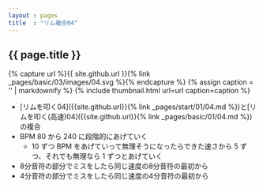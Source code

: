 ```yaml
---
layout : pages
title  : "リム複合04"
---
```


## {{ page.title }}

{% capture url %}{{ site.github.url }}{% link _pages/basic/03/images/04.svg %}{% endcapture %}
{% assign caption = '' | markdownify %}
{% include thumbnail.html url=url caption=caption %}

* [リムを叩く04]({{site.github.url}}{% link _pages/start/01/04.md %})と[リムを叩く(高速)04]({{site.github.url}}{% link _pages/basic/01/04.md %})の複合
* BPM 80 から 240 に段階的にあげていく
  * 10 ずつ BPM をあげていって無理そうになったらできた速さから 5 ずつ、それでも無理なら 1 ずつとあげていく
* 8分音符の部分でミスをしたら同じ速度の8分音符の最初から
* 4分音符の部分でミスをしたら同じ速度の4分音符の最初から